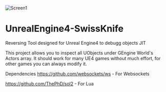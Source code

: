 ![Screen1](https://i.imgur.com/v6K9PNz.png)
# UnrealEngine4-SwissKnife
Reversing Tool designed for Unreal Engine4 to debugg objects JIT

This project allows you to inspect all UObjects under GEngine World's Actors array.
It should work for many UE4 games without much effort, for other games you can always modify it.

Dependencies
https://github.com/websockets/ws - For Websockets

https://github.com/ThePhD/sol2 - For Lua
